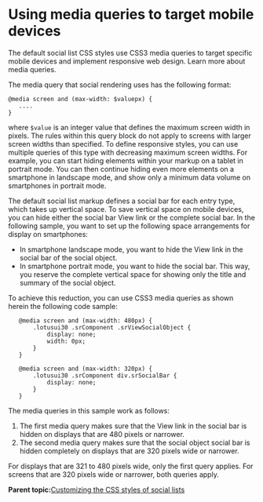 # Using media queries to target mobile devices

The default social list CSS styles use CSS3 media queries to target specific mobile devices and implement responsive web design. Learn more about media queries.

The media query that social rendering uses has the following format:

```
@media screen and (max-width: $valuepx) {
   ....
}

```

where `$value` is an integer value that defines the maximum screen width in pixels. The rules within this query block do not apply to screens with larger screen widths than specified. To define responsive styles, you can use multiple queries of this type with decreasing maximum screen widths. For example, you can start hiding elements within your markup on a tablet in portrait mode. You can then continue hiding even more elements on a smartphone in landscape mode, and show only a minimum data volume on smartphones in portrait mode.

The default social list markup defines a social bar for each entry type, which takes up vertical space. To save vertical space on mobile devices, you can hide either the social bar View link or the complete social bar. In the following sample, you want to set up the following space arrangements for display on smartphones:

-   In smartphone landscape mode, you want to hide the View link in the social bar of the social object.
-   In smartphone portrait mode, you want to hide the social bar. This way, you reserve the complete vertical space for showing only the title and summary of the social object.

To achieve this reduction, you can use CSS3 media queries as shown herein the following code sample:

```
   @media screen and (max-width: 480px) {
       .lotusui30 .srComponent .srViewSocialObject {
           display: none;
           width: 0px;
       }
   }

   @media screen and (max-width: 320px) {
       .lotusui30 .srComponent div.srSocialBar {
           display: none;  
       }
   }
```

The media queries in this sample work as follows:

1.  The first media query makes sure that the View link in the social bar is hidden on displays that are 480 pixels or narrower.
2.  The second media query makes sure that the social object social bar is hidden completely on displays that are 320 pixels wide or narrower.

For displays that are 321 to 480 pixels wide, only the first query applies. For screens that are 320 pixels wide or narrower, both queries apply.

**Parent topic:**[Customizing the CSS styles of social lists](../social/soc_rendr_custom_css_styles.md)

